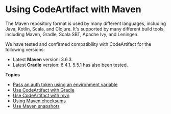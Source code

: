 # Using CodeArtifact with Maven<a name="using-maven"></a>

The Maven repository format is used by many different languages, including Java, Kotlin, Scala, and Clojure\. It's supported by many different build tools, including Maven, Gradle, Scala SBT, Apache Ivy, and Leningen\. 

We have tested and confirmed compatibility with CodeArtifact for the following versions:
+ Latest **Maven** version: 3\.6\.3\.
+ Latest **Gradle** version: 6\.4\.1\. 5\.5\.1 has also been tested\.

**Topics**
+ [Pass an auth token using an environment variable](env-var.md)
+ [Use CodeArtifact with Gradle](maven-gradle.md)
+ [Use CodeArtifact with mvn](maven-mvn.md)
+ [Using Maven checksums](maven-checksums.md)
+ [Use Maven snapshots](maven-snapshots.md)